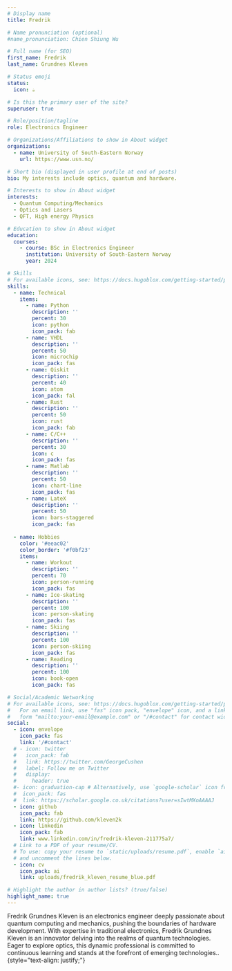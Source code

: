```yaml
---
# Display name
title: Fredrik

# Name pronunciation (optional)
#name_pronunciation: Chien Shiung Wu

# Full name (for SEO)
first_name: Fredrik
last_name: Grundnes Kleven

# Status emoji
status:
  icon: ☕️

# Is this the primary user of the site?
superuser: true

# Role/position/tagline
role: Electronics Engineer

# Organizations/Affiliations to show in About widget
organizations:
  - name: University of South-Eastern Norway
    url: https://www.usn.no/

# Short bio (displayed in user profile at end of posts)
bio: My interests include optics, quantum and hardware.

# Interests to show in About widget
interests:
  - Quantum Computing/Mechanics
  - Optics and Lasers
  - QFT, High energy Physics

# Education to show in About widget
education:
  courses:
    - course: BSc in Electronics Engineer
      institution: University of South-Eastern Norway
      year: 2024

# Skills
# For available icons, see: https://docs.hugoblox.com/getting-started/page-builder/#icons
skills:
  - name: Technical
    items:
      - name: Python
        description: ''
        percent: 30
        icon: python
        icon_pack: fab
      - name: VHDL
        description: ''
        percent: 50
        icon: microchip
        icon_pack: fas
      - name: Qiskit
        description: ''
        percent: 40
        icon: atom
        icon_pack: fal
      - name: Rust
        description: ''
        percent: 50
        icon: rust
        icon_pack: fab
      - name: C/C++
        description: ''
        percent: 30
        icon: c
        icon_pack: fas
      - name: Matlab
        description: ''
        percent: 50
        icon: chart-line
        icon_pack: fas
      - name: LateX
        description: ''
        percent: 50
        icon: bars-staggered
        icon_pack: fas
        
  - name: Hobbies
    color: '#eeac02'
    color_border: '#f0bf23'
    items:
      - name: Workout
        description: ''
        percent: 70
        icon: person-running
        icon_pack: fas
      - name: Ice-skating
        description: ''
        percent: 100
        icon: person-skating
        icon_pack: fas
      - name: Skiing
        description: ''
        percent: 100
        icon: person-skiing
        icon_pack: fas
      - name: Reading
        description: ''
        percent: 100
        icon: book-open
        icon_pack: fas

# Social/Academic Networking
# For available icons, see: https://docs.hugoblox.com/getting-started/page-builder/#icons
#   For an email link, use "fas" icon pack, "envelope" icon, and a link in the
#   form "mailto:your-email@example.com" or "/#contact" for contact widget.
social:
  - icon: envelope
    icon_pack: fas
    link: '/#contact'
  # - icon: twitter
  #   icon_pack: fab
  #   link: https://twitter.com/GeorgeCushen
  #   label: Follow me on Twitter
  #   display:
  #     header: true
  #- icon: graduation-cap # Alternatively, use `google-scholar` icon from `ai` icon pack
  #  icon_pack: fas
  #  link: https://scholar.google.co.uk/citations?user=sIwtMXoAAAAJ
  - icon: github
    icon_pack: fab
    link: https://github.com/kleven2k
  - icon: linkedin
    icon_pack: fab
    link: www.linkedin.com/in/fredrik-kleven-211775a7/
  # Link to a PDF of your resume/CV.
  # To use: copy your resume to `static/uploads/resume.pdf`, enable `ai` icons in `params.yaml`,
  # and uncomment the lines below.
  - icon: cv
    icon_pack: ai
    link: uploads/fredrik_kleven_resume_blue.pdf

# Highlight the author in author lists? (true/false)
highlight_name: true
---
```


Fredrik Grundnes Kleven is an electronics engineer deeply passionate about quantum computing and mechanics, pushing the boundaries of hardware development. With expertise in traditional electronics, Fredrik Grundnes Kleven is an innovator delving into the realms of quantum technologies. Eager to explore optics, this dynamic professional is committed to continuous learning and stands at the forefront of emerging technologies..
{style="text-align: justify;"}
